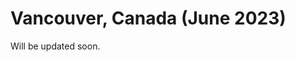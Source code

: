 # Vancouver, Canada (June 2023)

Will be updated soon.

<p align="center">
  <i class="fas fa-circle-notch fa-spin fa-5x" style="font-size:250px;color:orange;"></i> 
</p>